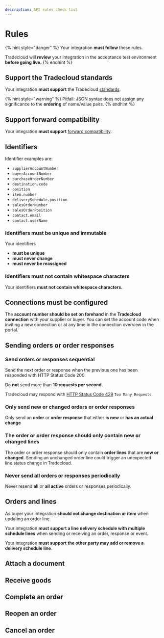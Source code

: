 ```yaml
---
description: API rules check list
---
```


# Rules

{% hint style="danger" %}
Your integration **must follow** these rules.

Tradecloud will **review** your integration in the acceptance test environment **before going live.**
{% endhint %}

## Support the Tradecloud standards

Your integration **must support** the Tradecloud [standards](standards.md).

{% hint style="warning" %}
Pitfall: JSON syntax does not assign any significance to the **ordering** of name/value pairs.
{% endhint %}

## Support forward compatibility

Your integration **must support** [forward compatibility](compatibility.md#forward-compatibility).

## Identifiers

Identifier examples are:

* `supplierAccountNumber`
* `buyerAccountNumber`
* `purchaseOrderNumber`
* `destination.code`
* `position`
* `item.number`
* `deliverySchedule.position`
* `salesOrderNumber`
* `salesOrderPosition`
* `contact.email`
* `contact.userName`

### Identifiers must be unique and immutable

Your identifiers

* **must be unique**
* **must never change**
* **must never be reassigned**

### Identifiers must not contain whitespace characters

Your identifiers **must not contain whitespace characters.**

## Connections must be configured

The **account number should be set on forehand** in the **Tradecloud** **connection** with your supplier or buyer. You can set the account code when inviting a new connection or at any time in the connection overview in the portal.

## Sending orders or order responses

### Send orders or responses sequential

Send the next order or response when the previous one has been responded with HTTP Status Code 200

Do **not** send more than **10 requests per second**.

Tradecloud may respond with [HTTP Status Code 429](https://tools.ietf.org/html/rfc6585#section-4) `Too Many Requests`

### Only send new or changed orders or order responses

Only send an **order** or **order response** that either **is new** or **has an actual change**

### The order or order response should only contain new or changed lines

The order or order response should only contain **order lines** that are **new or changed**. Sending an unchanged order line could trigger an unexpected line status change in Tradecloud.

### Never send all orders or responses periodically

Never resend **all** or **all active** orders or responses periodically.

## Orders and lines

As buyer your integration **should not change destination or item** when updating an order line.

Your integration **must** **support a line delivery schedule with multiple schedule lines** when sending or receiving an order, response or event.

Your integration **must support** **the other party may** **add or remove a delivery schedule line**.

## Attach a document

## Receive goods

## Complete an order

## Reopen an order

## Cancel an order

